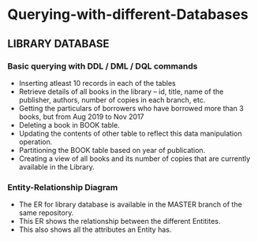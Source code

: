 # Querying-with-different-Databases

## LIBRARY DATABASE 
### Basic querying with DDL / DML / DQL commands 
* Inserting atleast 10 records in each of the tables
* Retrieve details of all books in the library – id, title, name of the publisher, authors, number of copies in each branch, etc.
* Getting the particulars of borrowers who have borrowed more than 3 books, but from Aug 2019 to Nov 2017
* Deleting a book in BOOK table. 
* Updating the contents of other table to reflect this data manipulation operation.
* Partitioning the BOOK table based on year of publication.
* Creating a view of all books and its number of copies that are currently available in the Library.
### Entity-Relationship Diagram 
* The ER for library database is available in the MASTER branch of the same repository.
* This ER shows the relationship between the different Entitites.
* This also shows all the attributes an Entity has.
